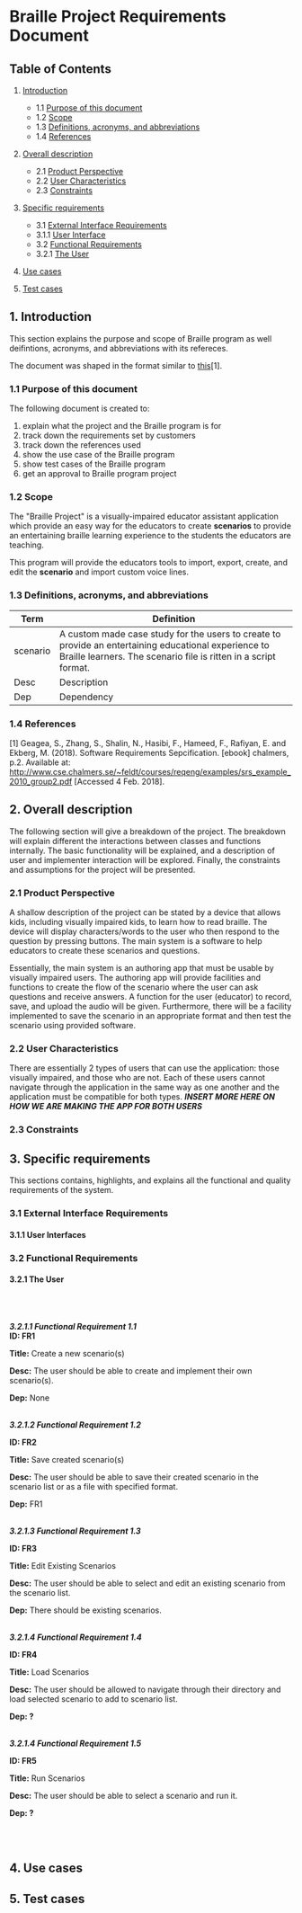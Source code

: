 # Braille Project Requirements Document

## Table of Contents

1. [Introduction](#1-introduction)
    - 1.1 [Purpose of this document](#11-purpose-of-this-document) 
    - 1.2 [Scope](#12-scope)
    - 1.3 [Definitions, acronyms, and abbreviations](#13-definitions,-acronyms,-and-abbreviations)
    - 1.4 [References](#14-references)
2. [Overall description](#2-overall-description)
      - 2.1 [Product Perspective](#21-product-perspective)
      - 2.2 [User Characteristics](#22-user-characteristics)
      - 2.3 [Constraints](#23-constraints)
3. [Specific requirements](#3-specific-requirements)
      - 3.1 [External Interface Requirements](#31-external-interface-requirements)   
      - 3.1.1 [User Interface](#311-user-interface)
      - 3.2 [Functional Requirements](#32-functional-requirement)   
      - 3.2.1 [The User](#321-the-user)   
     
4. [Use cases](#4-use-cases)
5. [Test cases](#5-test-cases)

## 1. Introduction
This section explains the purpose and scope of Braille program as well deifintions, acronyms, and abbreviations with its refereces.

The document was shaped in the format similar to [this](#14-references)[1].

### 1.1 Purpose of this document
The following document is created to:
1. explain what the project and the Braille program is for
2. track down the requirements set by customers
3. track down the references used 
4. show the use case of the Braille program
5. show test cases of the Braille program
6. get an approval to Braille program project

### 1.2 Scope
The "Braille Project" is a visually-impaired educator assistant application which provide an easy way for the educators to create **scenarios** to provide an entertaining braille learning experience to the students the educators are teaching.

This program will provide the educators tools to import, export, create, and edit the **scenario** and import custom voice lines. 

### 1.3 Definitions, acronyms, and abbreviations
| Term  | Definition |
| ------  | ------ | 
| scenario | A custom made case study for the users to create to provide an entertaining educational experience to Braille learners. The scenario file is ritten in a script format.|
| Desc | Description |
| Dep | Dependency |

### 1.4 References
[1] Geagea, S., Zhang, S., Shalin, N., Hasibi, F., Hameed, F., Rafiyan, E. and Ekberg, M. (2018). Software Requirements Sepcification. [ebook] chalmers, p.2. Available at: http://www.cse.chalmers.se/~feldt/courses/reqeng/examples/srs_example_2010_group2.pdf [Accessed 4 Feb. 2018].
## 2. Overall description
The following section will give a breakdown of the project. The breakdown will explain different the interactions between classes and functions internally. The basic functionality will be explained, and a description of user and implementer interaction will be explored. Finally, the constraints and assumptions for the project will be presented. 

### 2.1 Product Perspective
A shallow description of the project can be stated by a device that allows kids, including visually impaired kids, to learn how to read braille. The device will display characters/words to the user who then respond to the question by pressing buttons. The main system is a software to help educators to create these scenarios and questions.

Essentially, the main system is an authoring app that must be usable by visually impaired users. The authoring app will provide facilities and functions to create the flow of the scenario where the user can ask questions and receive answers. A function for the user (educator) to record, save, and upload the audio will be given. Furthermore, there will be a facility implemented to save the scenario in an appropriate format and then test the scenario using provided software.

### 2.2 User Characteristics
There are essentially 2 types of users that can use the application: those visually impaired, and those who are not. Each of these users cannot navigate through the application in the same way as one another and the application must be compatible for both types. 
***INSERT MORE HERE ON HOW WE ARE MAKING THE APP FOR BOTH USERS***


### 2.3 Constraints


## 3. Specific requirements
This sections contains, highlights, and explains all the functional and quality requirements of the system.

### 3.1 External Interface Requirements
#### 3.1.1 User Interfaces

### 3.2 Functional Requirements

#### 3.2.1 The User
<br><br>

**_3.2.1.1 Functional Requirement 1.1_**                                                                                                      
**ID: FR1**

**Title:** Create a new scenario(s)

**Desc:** The user should be able to create and implement their own scenario(s).

**Dep:** None
<br><br>

**_3.2.1.2 Functional Requirement 1.2_**

**ID: FR2**

**Title:** Save created scenario(s)

**Desc:** The user should be able to save their created scenario in the scenario list or as a file with specified format.

**Dep:** FR1
<br><br>

**_3.2.1.3 Functional Requirement 1.3_**

**ID: FR3**

**Title:** Edit Existing Scenarios

**Desc:** The user should be able to select and edit an existing scenario from the scenario list.

**Dep:** There should be existing scenarios.
<br><br>

**_3.2.1.4 Functional Requirement 1.4_**

**ID: FR4**

**Title:** Load Scenarios

**Desc:** The user should be allowed to navigate through their directory and load selected scenario to add to scenario list.

**Dep: ?**
<br><br>

**_3.2.1.4 Functional Requirement 1.5_**

**ID: FR5**

**Title:** Run Scenarios

**Desc:** The user should be able to select a scenario and run it.

**Dep: ?**

<br><br>



## 4. Use cases

## 5. Test cases

